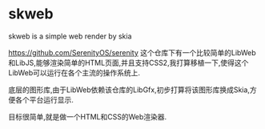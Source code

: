 # skweb
skweb is a simple web render by skia

https://github.com/SerenityOS/serenity 这个仓库下有一个比较简单的LibWeb和LibJS,能够渲染简单的HTML页面,并且支持CSS2,我打算移植一下,使得这个LibWeb可以运行在各个主流的操作系统上.

底层的图形库,由于LibWeb依赖该仓库的LibGfx,初步打算将该图形库换成Skia,方便各个平台运行显示.

目标很简单,就是做一个HTML和CSS的Web渲染器.
